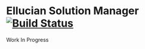 # Ellucian Solution Manager [![Build Status](https://travis-ci.org/ChristopherDavenport/ansible-role-ellucian-solution-manager.svg?branch=master)](https://travis-ci.org/ChristopherDavenport/ansible-role-ellucian-solution-manager)

Work In Progress
